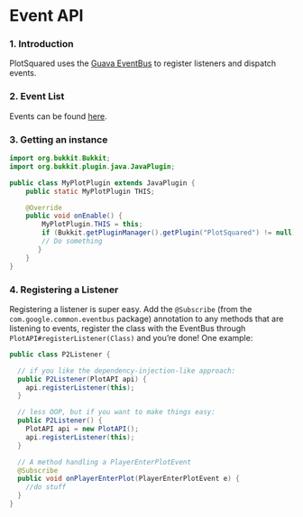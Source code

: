 # Event API

### 1. Introduction

PlotSquared uses the [Guava EventBus](https://github.com/google/guava/wiki/EventBusExplained) to register listeners and dispatch events.

### 2. Event List

Events can be found [here](https://intellectualsites.github.io/plotsquared-javadocs/core/com/plotsquared/core/events/package-summary.html).

### 3. Getting an instance

```java
import org.bukkit.Bukkit;
import org.bukkit.plugin.java.JavaPlugin;

public class MyPlotPlugin extends JavaPlugin {
    public static MyPlotPlugin THIS;

    @Override
    public void onEnable() {
        MyPlotPlugin.THIS = this;
        if (Bukkit.getPluginManager().getPlugin("PlotSquared") != null) {
        // Do something
       }
    }
}
```

### 4. Registering a Listener

Registering a listener is super easy. Add the `@Subscribe` (from the `com.google.common.eventbus` package) annotation to any methods that are listening to events, register the class with the EventBus through `PlotAPI#registerListener(Class)` and you’re done! One example:

```java
public class P2Listener {

  // if you like the dependency-injection-like approach:
  public P2Listener(PlotAPI api) {
    api.registerListener(this);
  }

  // less OOP, but if you want to make things easy:
  public P2Listener() {
    PlotAPI api = new PlotAPI();
    api.registerListener(this);
  }

  // A method handling a PlayerEnterPlotEvent
  @Subscribe
  public void onPlayerEnterPlot(PlayerEnterPlotEvent e) {
    //do stuff
  }
}
```